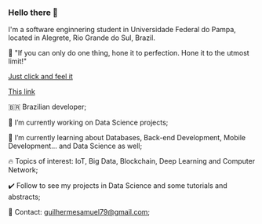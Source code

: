 ### Hello there 👋

I'm a software enginnering student in Universidade Federal do Pampa, located in Alegrete, Rio Grande do Sul, Brazil.

🎯 "If you can only do one thing, hone it to perfection. Hone it to the utmost limit!"

[Just click and feel it](#https://www.youtube.com/watch?v=SlqR2LTFDNQ&list=PL5cKPIIsKxtPHiEpvvWM0A4O6agfqK4cq&index=2&t=0s)

[This link](https://wallpapercave.com/naruto-hokage-wallpaper-hd)

🇧🇷 Brazilian developer;

🔭 I’m currently working on Data Science projects;

🌱 I’m currently learning about Databases, Back-end Development, Mobile Development... and Data Science as well;

🔥 Topics of interest: IoT, Big Data, Blockchain, Deep Learning and Computer Network;

✔️ Follow to see my projects in Data Science and some tutorials and abstracts; 

💬 Contact: guilhermesamuel79@gmail.com;
